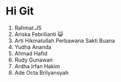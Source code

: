 # Hi Git

1. Rahmat.JS
2. Ariska Febrilianti 😺
3. Arti Hikmatullah Perbawana Sakti Buana
4. Yudha Ananda
5. Ahmad Hafid
6. Rudy Gunawan 
7. Ardha Irfan Hakim
8. Ade Octa Brilyansyah

